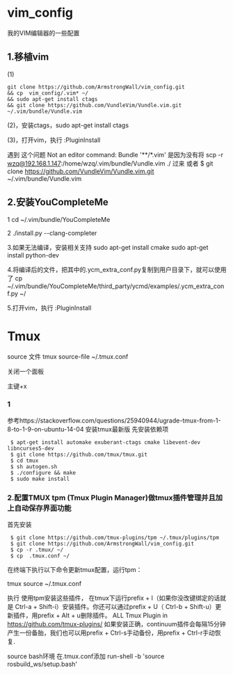 # vim_config
我的VIM编辑器的一些配置
## 1.移植vim

(1)
```
git clone https://github.com/ArmstrongWall/vim_config.git
&& cp  vim_config/.vim* ~/
&& sudo apt-get install ctags 
&& git clone https://github.com/VundleVim/Vundle.vim.git ~/.vim/bundle/Vundle.vim 
```
(2)，安装ctags，sudo apt-get install ctags

(3)，打开vim，执行
:PluginInstall

遇到 这个问题  Not an editor command: Bundle '**/*.vim'
是因为没有将
scp -r  wzq@192.168.1.147:/home/wzq/.vim/bundle/Vundle.vim  ./
过来
或者 $ git clone https://github.com/VundleVim/Vundle.vim.git ~/.vim/bundle/Vundle.vim 

## 2.安装YouCompleteMe
 
1 cd ~/.vim/bundle/YouCompleteMe
 
2 ./install.py --clang-completer

3.如果无法编译，安装相关支持
sudo apt-get install cmake
sudo apt-get install python-dev
 
4.将编译后的文件，把其中的.ycm_extra_conf.py复制到用户目录下，就可以使用了
cp ~/.vim/bundle/YouCompleteMe/third_party/ycmd/examples/.ycm_extra_conf.py ~/

5.打开vim，执行
:PluginInstall




# Tmux


source 文件  tmux source-file ~/.tmux.conf

关闭一个面板

主键+x

### 1
参考https://stackoverflow.com/questions/25940944/ugrade-tmux-from-1-8-to-1-9-on-ubuntu-14-04
安装tmux最新版
先安装依赖项
```
 $ apt-get install automake exuberant-ctags cmake libevent-dev libncurses5-dev
 $ git clone https://github.com/tmux/tmux.git
 $ cd tmux
 $ sh autogen.sh
 $ ./configure && make 
 $ sudo make install
```
### 2.配置TMUX tpm (Tmux Plugin Manager)做tmux插件管理并且加上自动保存界面功能

首先安装 
```
 $ git clone https://github.com/tmux-plugins/tpm ~/.tmux/plugins/tpm
 $ git clone https://github.com/ArmstrongWall/vim_config.git  
 $ cp -r .tmux/ ~/
 $ cp  .tmux.conf ~/
 ```
          
在终端下执行以下命令更新tmux配置，运行tpm：

tmux source ~/.tmux.conf


执行 使用tpm安装这些插件， 在tmux下运行prefix + I（如果你没改键绑定的话就是 Ctrl-a +  Shift-i）安装插件。你还可以通过prefix + U（ Ctrl-b + Shift-u）更新插件，用prefix + Alt + u删除插件。
ALL Tmux Plugin in  https://github.com/tmux-plugins/
如果安装正确，continuum插件会每隔15分钟产生一份备胎，我们也可以用prefix + Ctrl-s手动备份，用prefix + Ctrl-r手动恢复.

source bash环境 在.tmux.conf添加 run-shell -b 'source rosbuild_ws/setup.bash'




